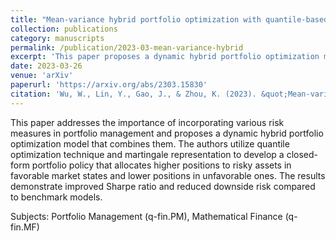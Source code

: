 ```yaml
---
title: "Mean-variance hybrid portfolio optimization with quantile-based risk measure"
collection: publications
category: manuscripts
permalink: /publication/2023-03-mean-variance-hybrid
excerpt: 'This paper proposes a dynamic hybrid portfolio optimization model combining different risk measures. The study offers a solution framework using quantile optimization and martingale representation, achieving improved Sharpe ratio and reduced downside risk.'
date: 2023-03-26
venue: 'arXiv'
paperurl: 'https://arxiv.org/abs/2303.15830'
citation: 'Wu, W., Lin, Y., Gao, J., & Zhou, K. (2023). &quot;Mean-variance hybrid portfolio optimization with quantile-based risk measure.&quot; <i>arXiv:2303.15830</i>.'
---
```


This paper addresses the importance of incorporating various risk measures in portfolio management and proposes a dynamic hybrid portfolio optimization model that combines them. The authors utilize quantile optimization technique and martingale representation to develop a closed-form portfolio policy that allocates higher positions to risky assets in favorable market states and lower positions in unfavorable ones. The results demonstrate improved Sharpe ratio and reduced downside risk compared to benchmark models.

Subjects: Portfolio Management (q-fin.PM), Mathematical Finance (q-fin.MF)